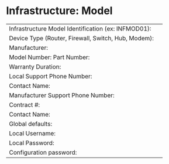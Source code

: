 # Infrastructure: Model

| | |
|-|-|
|Infrastructure Model Identification (ex: INFMOD01):| |
|Device Type (Router, Firewall, Switch, Hub, Modem):| |
|Manufacturer:| |
|Model Number: Part Number:|
|Warranty Duration:| |
|Local Support Phone Number:| |
|Contact Name:| |
|Manufacturer Support Phone Number:| |
|Contract #:| |
|Contact Name:| |
|Global defaults:| |
|Local Username:| |
|Local Password:| |
|Configuration password:| |


